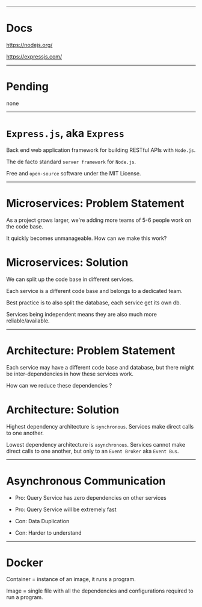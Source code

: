 
-------------------------------------------------------

# Docs

https://nodejs.org/

https://expressjs.com/

-------------------------------------------------------

# Pending

none

-------------------------------------------------------

# `Express.js`, aka `Express`

Back end web application framework for building RESTful APIs with `Node.js`.

The de facto standard `server framework` for `Node.js`.

Free and `open-source` software under the MIT License.

-------------------------------------------------------

# Microservices: Problem Statement

As a project grows larger, we're adding more teams of 5-6 people work on the code base.

It quickly becomes unmanageable. How can we make this work?

# Microservices: Solution

We can split up the code base in different services.

Each service is a different code base and belongs to a dedicated team.

Best practice is to also split the database, each service get its own db.

Services being independent means they are also much more reliable/available.

-------------------------------------------------------

# Architecture: Problem Statement

Each service may have a different code base and database, but there might be inter-dependencies in how these services work.

How can we reduce these dependencies ?

# Architecture: Solution

Highest dependency architecture is `synchronous`. Services make direct calls to one another.

Lowest dependency architecture is `asynchronous`. Services cannot make direct calls to one another, but only to an `Event Broker` aka `Event Bus`.

-------------------------------------------------------

# Asynchronous Communication

- Pro: Query Service has zero dependencies on other services

- Pro: Query Service will be extremely fast

- Con: Data Duplication

- Con: Harder to understand


-------------------------------------------------------

# Docker

Container = instance of an image, it runs a program.

Image = single file with all the dependencies and configurations required to run a program.



